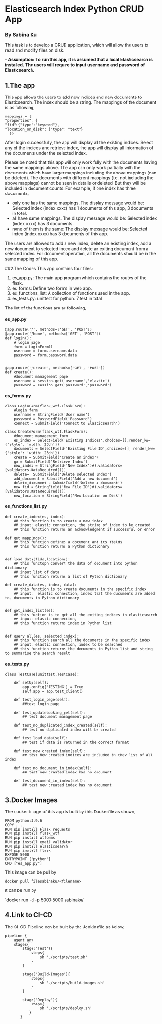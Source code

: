 # Elasticsearch Index Python CRUD App #
### By Sabina Ku ###

This task is to develop a CRUD application, which will allow the users to read and modify files on disk.

**- Assumption: To run this app, it is assumed that a local Elasticsearch is installed. The users will require to input user name and password of Elasticsearch.**

## 1.The app ##

This app allows the users to add new indices and new documents to Elasticsearch. The index should be a string. The mappings of the document is as following,

    mappings = {
    "properties": {
    "fid":{"type":"keyword"},
    "location_on_disk": {"type": "text"}  
      }}

After login successfully, the app will display all the existing indices. Select any of the indices and retrieve index, the app will display all information of the documents under the selected index.


Please be noted that this app will only work fully with the documents having the same mappings above. The app can only work partially with the documents which have larger mappings including the above mappings (can be deleted). The documents with different mappings (i.e. not including the above mappings) cannot be seen in details or deleted. But they will be included in document counts. For example, if one index has three documents,




- only one has the same mappings. The display message would be:  Selected index (index xxxx) has 1 documents of this app, 3 documents in total.
- all have same mappings. The display message would be:  Selected index (index xxxx) has 3 documents.
- none of them is the same: The display message would be:  Selected index (index xxxx) has 3 documents of this app.

The users are allowed to add a new index, delete an existing index, add a new document to selected index and delete an exiting document from a selected index. For document operation, all the documents should be in the same mapping of this app.

##2.The Codes
This app contains four files:



1. es_app.py: The main app program which contains the routes of the flask.
2. es_forms: Define two forms in web app.
3. es_functions_list: A collection of functions used in the app.
4. es_tests.py: unittest for python. 7 test in total

The list of the functions are as following,

#### es_app.py



    @app.route('/', methods=['GET', 'POST'])
	@app.route('/home', methods=['GET', 'POST'])
	def login():
    	# login page
    	form = LoginForm()
    	username = form.username.data
    	password = form.password.data


	@app.route('/create', methods=['GET', 'POST']) 
	def create():
    	#document management page
    	username = session.get('username','elastic')
    	password = session.get('password','password')
 

#### es_forms.py ####

    class LoginForm(flask_wtf.FlaskForm):
		#login form
    	username = StringField('User name')
    	password = PasswordField('Password')
    	connect = SubmitField('Connect to Elasticsearch')
    
    class CreateForm(flask_wtf.FlaskForm):
		#document management form
	    es_index = SelectField('Existing Indices',choices=[],render_kw={'style': 'width: 23ch'})
	    documents = SelectField('Existing File ID',choices=[], render_kw={'style': 'width: 23ch'})
	    create = SubmitField('Create an index')
	    go = SubmitField('Retrieve Index')
	    new_index = StringField('New Index')#),validators=[validators.DataRequired()])
	    delete=  SubmitField('Delete selected Index')
	    add_document = SubmitField('Add a new document')
	    delete_document = SubmitField('Delete a document')
	    new_fid = StringField('New File ID')#),validators=[validators.DataRequired()])
	    new_location = StringField('New Location on Disk')

#### es_functions_list.py ####

    def create_index(es, index):
	    ## this function is to create a new index
	    ## input: elastic connection, the string of index to be created
	    ## this function returns an acknowledgment if successful or error         
    
    def get_mappings():
	    ## this function defines a document and its fields
	    ## this function returns a Python dictionary


    def load_data(fids,locations):
	    ## this functopn convert the data of document into python dictionary 
	    ## input list of data 
	    ## this function returns a list of Python dictionary
    
    def create_data(es, index, data):
	    ## this function is to create documents in the specific index
	    ## input:  elastic connection, index that the ducuments are added to, documents in Python dictionary
    
    
    def get_index_list(es):
	    ## this fuction is to get all the exiting indices in elasticsearch
	    ## input: elastic connection,
	    ## this function returns index in Python list
        
    
    def query_all(es, selected_index):
	    ## this function search all the documents in the specific index
	    ## input: elastic connection, index to be searched
	    ## this function returns the documents in Python list and string to summarise the search result

#### es_tests.py ####

	class TestCase(unittest.TestCase):

	    def setUp(self):
	        app.config['TESTING'] = True
	        self.app = app.test_client()
	
	    def test_login_page(self):
	        ##test login page	
	    
	    def test_updatebooking_get(self):
			## test document management page	
	
	    def test_no_duplicated_index_created(self):
	        ## test no duplicated index will be created   
	
	    def test_load_data(self):
	        ## test if data is returned in the correct format

	    def test_new_created_index(self):
	        ## test new created indices are included in thev list of all index

	    def test_no_document_in_index(self):
	        ## test new created index has no document 
	
	    def test_document_in_index(self):
	        ## test new created index has no document 

	  
## 3.Docker Images ##

The docker image of this app is built by this Dockerfile as shown,

    FROM python:3.9.6
    COPY . .
    RUN pip install Flask requests
    RUN pip install flask_wtf
    RUN pip install wtforms
    RUN pip install email_validator
    RUN pip install elasticsearch
    RUN pip install flask
    EXPOSE 5000
    ENTRYPOINT ["python"]
    CMD ["es_app.py"]

This image can be pull by

`docker pull filesabinaku/<filename> `

it can be run by

`docker run -d -p 5000:5000 sabinaku/<filename> 


## 4.Link to CI-CD ##

The CI-CD Pipeline can be built by the Jenkinsfile as below, 


    pipeline {
        agent any 
        stages{
            stage("Test"){
                steps{
                    sh './scripts/test.sh'
                }
            }
        
            stage("Build-Images"){
                steps{
                    sh './scripts/build-images.sh'
                }
            }
                
            stage("Deploy"){
                steps{
                    sh './scripts/deploy.sh'
               }
           }  
